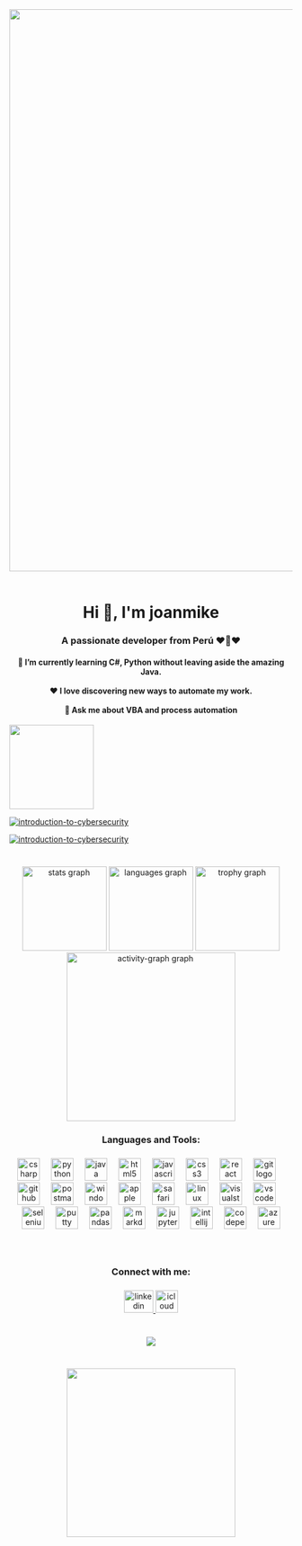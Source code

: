 <div id="header" align="center">
  <img decoding="async" src="https://github.com/user-attachments/assets/0a498f74-46bd-425a-bc77-3e14ebc9b9c1" width="1000"/>
</div>
<br clear="both">

<h1 align="center">Hi 👋, I'm joanmike</h1>

<h3 align="center">A passionate developer from Perú ❤️🤍❤️</h3>


<h4 align="center">🌱 I’m currently learning C#, Python without leaving aside the amazing Java.<br><br>❤️ I love discovering new ways to automate my work.<br><br>💬 Ask me about VBA and process automation</h4>


<a href="https://www.credly.com/badges/1601cc75-e17a-4f0b-8c9d-c9192d718370/public_url" target="_blank" rel="noopener noreferrer" rel="nofollow"><img width="150" height="150" src="https://github.com/user-attachments/assets/fb481e33-9c9b-48e7-be5e-38f9e0fda494" style="max-width: 100%;"> 
</a>

[![introduction-to-cybersecurity](https://github.com/user-attachments/assets/0617391e-ab99-4900-8990-e9c53e291988)](https://www.credly.com/badges/8b6fe839-63d4-4648-be55-6b65f601e5b1/public_url)

<a href="https://www.credly.com/badges/8b6fe839-63d4-4648-be55-6b65f601e5b1/public_url" target="_blank">
  <img src="https://github.com/user-attachments/assets/0617391e-ab99-4900-8990-e9c53e291988" alt="introduction-to-cybersecurity">
</a>


###

<br clear="both">

<div align="center">
  <img src="https://github-readme-stats.vercel.app/api?username=joanmike&hide_title=false&hide_rank=false&show_icons=true&include_all_commits=true&count_private=true&disable_animations=false&theme=tokyonight&locale=en&hide_border=true&order=1" height="150" alt="stats graph"  />
  <img src="https://github-readme-stats.vercel.app/api/top-langs?username=joanmike&locale=en&hide_title=false&layout=compact&card_width=320&langs_count=5&theme=tokyonight&hide_border=true&order=2" height="150" alt="languages graph"  />
  <img src="https://github-profile-trophy.vercel.app?username=joanmike&theme=darkhub&column=-1&row=2&margin-w=8&margin-h=8&no-bg=true&no-frame=true&order=4" height="150" alt="trophy graph"  />
  <img src="https://github-readme-activity-graph.vercel.app/graph?username=joanmike&radius=16&theme=github-dark&area=true&order=5&hide_border=true&hide_title=false" height="300" alt="activity-graph graph"  />
</div>

###

<h3 align="center">Languages and Tools:</h3>

###

<div align="center">
  <img src="https://cdn.jsdelivr.net/gh/devicons/devicon/icons/csharp/csharp-original.svg" height="40" alt="csharp logo"  />
  <img width="12" />
  <img src="https://cdn.jsdelivr.net/gh/devicons/devicon/icons/python/python-original.svg" height="40" alt="python logo"  />
  <img width="12" />
  <img src="https://cdn.jsdelivr.net/gh/devicons/devicon/icons/java/java-original.svg" height="40" alt="java logo"  />
  <img width="12" />
  <img src="https://cdn.jsdelivr.net/gh/devicons/devicon/icons/html5/html5-original.svg" height="40" alt="html5 logo"  />
  <img width="12" />
  <img src="https://cdn.simpleicons.org/javascript/F7DF1E" height="40" alt="javascript logo"  />
  <img width="12" />
  <img src="https://cdn.jsdelivr.net/gh/devicons/devicon/icons/css3/css3-original.svg" height="40" alt="css3 logo"  />
  <img width="12" />
  <img src="https://cdn.simpleicons.org/react/61DAFB" height="40" alt="react logo"  />
  <img width="12" />
  <img src="https://cdn.jsdelivr.net/gh/devicons/devicon/icons/git/git-original.svg" height="40" alt="git logo"  />
  <img width="12" />
  <img src="https://skillicons.dev/icons?i=github" height="40" alt="github logo"  />
  <img width="12" />
  <img src="https://cdn.simpleicons.org/postman/FF6C37" height="40" alt="postman logo"  />
  <img width="12" />
  <img src="https://cdn.jsdelivr.net/gh/devicons/devicon/icons/windows8/windows8-original.svg" height="40" alt="windows8 logo"  />
  <img width="12" />
  <img src="https://cdn.simpleicons.org/apple/000000" height="40" alt="apple logo"  />
  <img width="12" />
  <img src="https://cdn.jsdelivr.net/gh/devicons/devicon/icons/safari/safari-original.svg" height="40" alt="safari logo"  />
  <img width="12" />
  <img src="https://cdn.jsdelivr.net/gh/devicons/devicon/icons/linux/linux-original.svg" height="40" alt="linux logo"  />
  <img width="12" />
  <img src="https://cdn.jsdelivr.net/gh/devicons/devicon/icons/visualstudio/visualstudio-plain.svg" height="40" alt="visualstudio logo"  />
  <img width="12" />
  <img src="https://cdn.jsdelivr.net/gh/devicons/devicon/icons/vscode/vscode-original.svg" height="40" alt="vscode logo"  />
  <img width="12" />
  <img src="https://cdn.jsdelivr.net/gh/devicons/devicon/icons/selenium/selenium-original.svg" height="40" alt="selenium logo"  />
  <img width="12" />
  <img src="https://cdn.jsdelivr.net/gh/devicons/devicon/icons/putty/putty-original.svg" height="40" alt="putty logo"  />
  <img width="12" />
  <img src="https://cdn.jsdelivr.net/gh/devicons/devicon/icons/pandas/pandas-original.svg" height="40" alt="pandas logo"  />
  <img width="12" />
  <img src="https://cdn.jsdelivr.net/gh/devicons/devicon/icons/markdown/markdown-original.svg" height="40" alt="markdown logo"  />
  <img width="12" />
  <img src="https://cdn.jsdelivr.net/gh/devicons/devicon/icons/jupyter/jupyter-original.svg" height="40" alt="jupyter logo"  />
  <img width="12" />
  <img src="https://cdn.jsdelivr.net/gh/devicons/devicon/icons/intellij/intellij-original.svg" height="40" alt="intellij logo"  />
  <img width="12" />
  <img src="https://cdn.jsdelivr.net/gh/devicons/devicon/icons/codepen/codepen-original.svg" height="40" alt="codepen logo"  />
  <img width="12" />
  <img src="https://cdn.jsdelivr.net/gh/devicons/devicon/icons/azure/azure-original.svg" height="40" alt="azure logo"  />
</div>

###

<br clear="both">

<h3 align="center">Connect with me:</h3>

###

<div align="center">
  <a href="https://www.linkedin.com/in/jose-miguel-maldonado/" target="_blank" rel="noopener noreferrer">
    <img src="https://raw.githubusercontent.com/maurodesouza/profile-readme-generator/master/src/assets/icons/social/linkedin/default.svg" width="52" height="40" alt="linkedin logo" />
  </a>
  <a href="mailto:balada.raga.01@icloud.com" target="_blank" rel="noopener noreferrer">
    <img src="https://github.com/user-attachments/assets/56dfb9b7-ca4d-4d22-a1c2-7ffc87a0ee93" width="40" height="40" alt="icloud logo"  />
  </a>
</div>

###

<br clear="both">

<div align="center">
  <a href="https://visitcount.itsvg.in">
    <img src="https://visitcount.itsvg.in/api?id=joanmike&label=Profile%20Views&color=6&icon=2&pretty=false" />
  </a>
</div>

###

<br clear="both">

<div align="center">
  <img height="300" src="https://i.giphy.com/media/v1.Y2lkPTc5MGI3NjExdGRxOTFxdHZteWdkeHI1cWlwZ2lveHF0MTRyeDB5bmNvMml0OXBjbSZlcD12MV9pbnRlcm5hbF9naWZfYnlfaWQmY3Q9Zw/ko7twHhomhk8E/giphy.gif"  />
</div>

###

<!---
JoanMike/JoanMike is a ✨ special ✨ repository because its `README.md` (this file) appears on your GitHub profile.
You can click the Preview link to take a look at your changes.
--->
